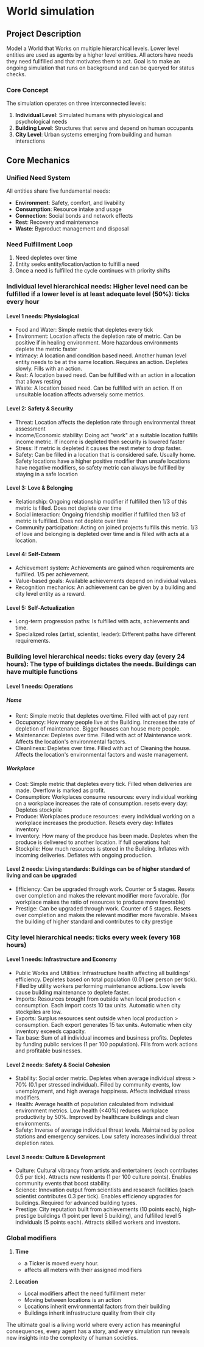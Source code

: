 # World simulation

## Project Description

Model a World that Works on multiple hierarchical levels. Lower level entities are used as agents by a higher level entities. All actors have needs they need fullfilled and that motivates them to act. Goal is to make an ongoing simulation that runs on background and can be queryed for status checks.

### Core Concept

The simulation operates on three interconnected levels:
1. **Individual Level**: Simulated humans with physiological and psychological needs
2. **Building Level**: Structures that serve and depend on human occupants
3. **City Level**: Urban systems emerging from building and human interactions

## Core Mechanics

### Unified Need System
All entities share five fundamental needs:
- **Environment**: Safety, comfort, and livability
- **Consumption**: Resource intake and usage
- **Connection**: Social bonds and network effects
- **Rest**: Recovery and maintenance
- **Waste**: Byproduct management and disposal

### Need Fulfillment Loop
1. Need depletes over time
2. Entity seeks entity/location/action to fulfill a need
3. Once a need is fulfilled the cycle continues with priority shifts

### Individual level hierarchical needs: Higher level need can be fulfilled if a lower level is at least adequate level (50%): ticks every hour

#### Level 1 needs: Physiological
- Food and Water: Simple metric that depletes every tick
- Environment: Location affects the depletion rate of metric. Can be positive if in healing environment. More hazardous environments deplete the metric faster
- Intimacy: A location and condition based need. Another human level entity needs to be at the same location. Requires an action. Depletes slowly. Fills with an action.
- Rest: A location based need. Can be fulfilled with an action in a location that allows resting
- Waste: A location based need. Can be fulfilled with an action. If on unsuitable location affects adversely some metrics.

#### Level 2: Safety & Security
- Threat: Location affects the depletion rate through environmental threat assessment
- Income/Economic stability: Doing act "work" at a suitable location fulfills income metric. If income is depleted then security is lowered faster
- Stress: If metric is depleted it causes the rest meter to drop faster.
- Safety: Can be filled in a location that is considered safe. Usually home. Safety locations have a higher positive modifier than unsafe locations have negative modifiers, so safety metric can always be fulfilled by staying in a safe location

#### Level 3: Love & Belonging
- Relationship: Ongoing relationship modifier if fulfilled then 1/3 of this metric is filled. Does not deplete over time
- Social interaction: Ongoing friendship modifier if fulfilled then 1/3 of metric is fulfilled. Does not deplete over time
- Community participation: Acting on joined projects fulfills this metric. 1/3 of love and belonging is depleted over time and is filled with acts at a location. 

#### Level 4: Self-Esteem
- Achievement system: Achievements are gained when requirements are fulfilled. 1/5 per achievement.
- Value-based goals: Available achievements depend on individual values.
- Recognition mechanics: An achievement can be given by a building and city level entity as a reward. 

#### Level 5: Self-Actualization
- Long-term progression paths: Is fulfilled with acts, achievements and time. 
- Specialized roles (artist, scientist, leader): Different paths have different requirements.

### Building level hierarchical needs: ticks every day (every 24 hours): The type of buildings dictates the needs. Buildings can have multiple functions

#### Level 1 needs: Operations

##### Home

- Rent: Simple metric that depletes overtime. Filled with act of pay rent
- Occupancy: How many people live at the Building. Increases the rate of depletion of maintenance. Bigger houses can house more people.
- Maintenance: Depletes over time. Filled with act of Maintenance work. Affects the location's environmental factors.
- Cleanliness: Depletes over time. Filled with act of Cleaning the house. Affects the location's environmental factors and waste management.

##### Workplace

- Cost: Simple metric that depletes every tick. Filled when deliveries are made. Overflow is marked as profit.
- Consumption: Workplaces consume resources: every individual working on a workplace increases the rate of consumption. resets every day: Depletes stockpile
- Produce: Workplaces produce resources: every individual working on a workplace increases the production. Resets every day: Inflates inventory
- Inventory: How many of the produce has been made. Depletes when the produce is delivered to another location. If full operations halt
- Stockpile: How much resources is stored in the Building. Inflates with incoming deliveries. Deflates with ongoing production.

#### Level 2 needs: Living standards: Buildings can be of higher standard of living and can be upgraded

- Efficiency: Can be upgraded through work. Counter or 5 stages. Resets over completion and makes the relevant modifier more favorable. (for workplace makes the ratio of resources to produce more favorable)
- Prestige: Can be upgraded through work. Counter of 5 stages. Resets over completion and makes the relevant modifier more favorable. Makes the building of higher standard and contributes to city prestige

### City level hierarchical needs: ticks every week (every 168 hours)

#### Level 1 needs: Infrastructure and Economy

- Public Works and Utilities: Infrastructure health affecting all buildings' efficiency. Depletes based on total population (0.01 per person per tick). Filled by utility workers performing maintenance actions. Low levels cause building maintenance to deplete faster.
- Imports: Resources brought from outside when local production < consumption. Each import costs 10 tax units. Automatic when city stockpiles are low.
- Exports: Surplus resources sent outside when local production > consumption. Each export generates 15 tax units. Automatic when city inventory exceeds capacity.
- Tax base: Sum of all individual incomes and business profits. Depletes by funding public services (1 per 100 population). Fills from work actions and profitable businesses.

#### Level 2 needs: Safety & Social Cohesion

- Stability: Social order metric. Depletes when average individual stress > 70% (0.1 per stressed individual). Filled by community events, low unemployment, and high average happiness. Affects individual stress modifiers.
- Health: Average health of population calculated from individual environment metrics. Low health (<40%) reduces workplace productivity by 50%. Improved by healthcare buildings and clean environments.
- Safety: Inverse of average individual threat levels. Maintained by police stations and emergency services. Low safety increases individual threat depletion rates.

#### Level 3 needs: Culture & Development

- Culture: Cultural vibrancy from artists and entertainers (each contributes 0.5 per tick). Attracts new residents (1 per 100 culture points). Enables community events that boost stability.
- Science: Innovation output from scientists and research facilities (each scientist contributes 0.3 per tick). Enables efficiency upgrades for buildings. Required for advanced building types.
- Prestige: City reputation built from achievements (10 points each), high-prestige buildings (1 point per level 5 building), and fulfilled level 5 individuals (5 points each). Attracts skilled workers and investors.

### Global modifiers

1. **Time**
   - a Ticker is moved every hour.
   - affects all meters with their assigned modifiers

2. **Location**
   - Local modifiers affect the need fulfillment meter
   - Moving between locations is an action
   - Locations inherit environmental factors from their building
   - Buildings inherit infrastructure quality from their city

The ultimate goal is a living world where every action has meaningful consequences, every agent has a story, and every simulation run reveals new insights into the complexity of human societies.